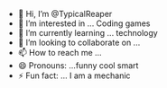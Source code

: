 - 👋 Hi, I’m @TypicalReaper
- 👀 I’m interested in ... Coding games
- 🌱 I’m currently learning ... technology 
- 💞️ I’m looking to collaborate on ...
- 📫 How to reach me ...
- 😄 Pronouns: ...funny cool smart
- ⚡ Fun fact: ... I am a mechanic 

<!---
TypicalReaper/TypicalReaper is a ✨ special ✨ repository because its `README.md` (this file) appears on your GitHub profile.
You can click the Preview link to take a look at your changes.
--->
